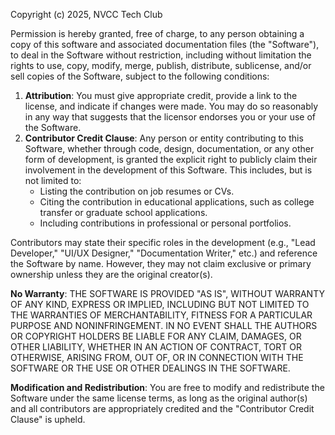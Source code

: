 Copyright (c) 2025, NVCC Tech Club

Permission is hereby granted, free of charge, to any person obtaining a copy of this software and associated documentation files (the "Software"), to deal in the Software without restriction, including without limitation the rights to use, copy, modify, merge, publish, distribute, sublicense, and/or sell copies of the Software, subject to the following conditions:

1. **Attribution**: You must give appropriate credit, provide a link to the license, and indicate if changes were made. You may do so reasonably in any way that suggests that the licensor endorses you or your use of the Software.
2. **Contributor Credit Clause**: Any person or entity contributing to this Software, whether through code, design, documentation, or any other form of development, is granted the explicit right to publicly claim their involvement in the development of this Software. This includes, but is not limited to:
    * Listing the contribution on job resumes or CVs.
    * Citing the contribution in educational applications, such as college transfer or graduate school applications.
    * Including contributions in professional or personal portfolios.

Contributors may state their specific roles in the development (e.g., "Lead Developer," "UI/UX Designer," "Documentation Writer," etc.) and reference the Software by name. However, they may not claim exclusive or primary ownership unless they are the original creator(s).

**No Warranty**: THE SOFTWARE IS PROVIDED "AS IS", WITHOUT WARRANTY OF ANY KIND, EXPRESS OR IMPLIED, INCLUDING BUT NOT LIMITED TO THE WARRANTIES OF MERCHANTABILITY, FITNESS FOR A PARTICULAR PURPOSE AND NONINFRINGEMENT. IN NO EVENT SHALL THE AUTHORS OR COPYRIGHT HOLDERS BE LIABLE FOR ANY CLAIM, DAMAGES, OR OTHER LIABILITY, WHETHER IN AN ACTION OF CONTRACT, TORT OR OTHERWISE, ARISING FROM, OUT OF, OR IN CONNECTION WITH THE SOFTWARE OR THE USE OR OTHER DEALINGS IN THE SOFTWARE.

**Modification and Redistribution**: You are free to modify and redistribute the Software under the same license terms, as long as the original author(s) and all contributors are appropriately credited and the "Contributor Credit Clause" is upheld.
